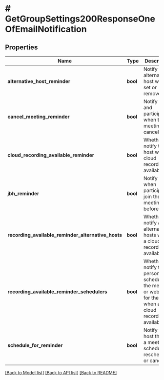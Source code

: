 # # GetGroupSettings200ResponseOneOfEmailNotification

## Properties

Name | Type | Description | Notes
------------ | ------------- | ------------- | -------------
**alternative_host_reminder** | **bool** | Notify the alternative host who is set or removed. | [optional]
**cancel_meeting_reminder** | **bool** | Notify host and participants when the meeting is cancelled. | [optional]
**cloud_recording_available_reminder** | **bool** | Whether to notify the host when a cloud recording is available. | [optional]
**jbh_reminder** | **bool** | Notify host when participants join the meeting before them. | [optional]
**recording_available_reminder_alternative_hosts** | **bool** | Whether to notify any alternative hosts when a cloud recording is available. | [optional]
**recording_available_reminder_schedulers** | **bool** | Whether to notify the person who scheduled the meeting or webinar for the host when a cloud recording is available. | [optional]
**schedule_for_reminder** | **bool** | Notify the host there is a meeting is scheduled, rescheduled, or cancelled. | [optional]

[[Back to Model list]](../../README.md#models) [[Back to API list]](../../README.md#endpoints) [[Back to README]](../../README.md)
